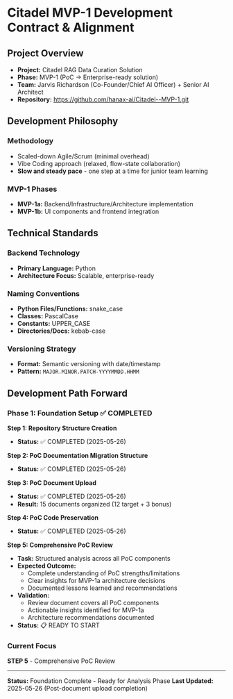 # Citadel MVP-1 Development Contract & Alignment

## Project Overview
- **Project:** Citadel RAG Data Curation Solution
- **Phase:** MVP-1 (PoC → Enterprise-ready solution)
- **Team:** Jarvis Richardson (Co-Founder/Chief AI Officer) + Senior AI Architect
- **Repository:** https://github.com/hanax-ai/Citadel--MVP-1.git

## Development Philosophy
### Methodology
- Scaled-down Agile/Scrum (minimal overhead)
- Vibe Coding approach (relaxed, flow-state collaboration)
- **Slow and steady pace** - one step at a time for junior team learning

### MVP-1 Phases
- **MVP-1a:** Backend/Infrastructure/Architecture implementation
- **MVP-1b:** UI components and frontend integration

## Technical Standards
### Backend Technology
- **Primary Language:** Python
- **Architecture Focus:** Scalable, enterprise-ready

### Naming Conventions
- **Python Files/Functions:** snake_case
- **Classes:** PascalCase  
- **Constants:** UPPER_CASE
- **Directories/Docs:** kebab-case

### Versioning Strategy
- **Format:** Semantic versioning with date/timestamp
- **Pattern:** `MAJOR.MINOR.PATCH-YYYYMMDD.HHMM`

## Development Path Forward

### Phase 1: Foundation Setup ✅ COMPLETED

**Step 1: Repository Structure Creation**
- **Status:** ✅ COMPLETED (2025-05-26)

**Step 2: PoC Documentation Migration Structure**
- **Status:** ✅ COMPLETED (2025-05-26)

**Step 3: PoC Document Upload**
- **Status:** ✅ COMPLETED (2025-05-26)
- **Result:** 15 documents organized (12 target + 3 bonus)

**Step 4: PoC Code Preservation**
- **Status:** ✅ COMPLETED (2025-05-26)

**Step 5: Comprehensive PoC Review**
- **Task:** Structured analysis across all PoC components
- **Expected Outcome:**
  - Complete understanding of PoC strengths/limitations
  - Clear insights for MVP-1a architecture decisions
  - Documented lessons learned and recommendations
- **Validation:**
  - Review document covers all PoC components
  - Actionable insights identified for MVP-1a
  - Architecture recommendations documented
- **Status:** 📋 READY TO START

### Current Focus
**STEP 5** - Comprehensive PoC Review

---
**Status:** Foundation Complete - Ready for Analysis Phase
**Last Updated:** 2025-05-26 (Post-document upload completion)
